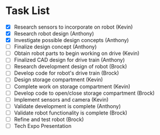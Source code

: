 # Task List
- [x] Research sensors to incorporate on robot (Kevin)
- [x] Research robot design (Anthony)
- [x] Investigate possible design concepts (Anthony)
- [ ] Finalize design concept (Anthony)
- [ ] Obtain robot parts to begin working on drive (Kevin)
- [ ] Finalized CAD design for drive train (Anthony)
- [ ] Research development design of robot (Brock)
- [ ] Develop code for robot's drive train (Brock)
- [ ] Design storage compartment (Kevin)
- [ ] Complete work on storage compartment (Kevin)
- [ ] Develop code to open/close storage compartment (Brock)
- [ ] Implement sensors and camera (Kevin)
- [ ] Validate development is complete (Anthony)
- [ ] Validate robot functionality is complete (Brock)
- [ ] Refine and test robot (Brock)
- [ ] Tech Expo Presentation 

